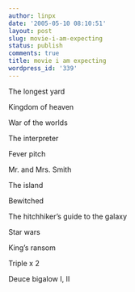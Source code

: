 ```yaml
---
author: linpx
date: '2005-05-10 08:10:51'
layout: post
slug: movie-i-am-expecting
status: publish
comments: true
title: movie i am expecting
wordpress_id: '339'
---
```


The longest yard

Kingdom of heaven

War of the worlds

The interpreter

Fever pitch

Mr. and Mrs. Smith

The island

Bewitched

The hitchhiker’s guide to the galaxy

Star wars

King’s ransom

Triple x 2

Deuce bigalow I, II

